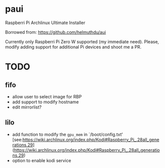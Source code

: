# paui
Raspberri Pi Archlinux Ultimate Installer

Borrowed from: https://github.com/helmuthdu/aui

Currently only Raspberri Pi Zero W supported (my immediate need).  Please, modify adding support for additional Pi devices and shoot me a PR.

# TODO
## fifo
* allow user to select image for RBP
* add support to modify hostname
* edit mirrorlist? 

## lilo
* add function to modify the `gpu_mem` in `/boot/config.txt' [see:https://wiki.archlinux.org/index.php/Kodi#Raspberry_Pi_.28all_generations.29] (https://wiki.archlinux.org/index.php/Kodi#Raspberry_Pi_.28all_generations.29)
* option to enable kodi service
